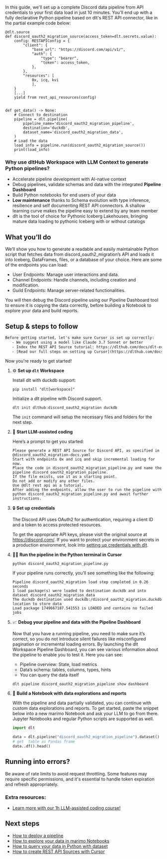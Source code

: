 In this guide, we'll set up a complete Discord data pipeline from API credentials to your first data load in just 10 minutes. You'll end up with a fully declarative Python pipeline based on dlt's REST API connector, like in the partial example code below:

```python-outcome
@dlt.source
def discord_oauth2_migration_source(access_token=dlt.secrets.value):
    config: RESTAPIConfig = {
        "client": {
            "base_url": "https://discord.com/api/v1/",
            "auth": {
                "type": "bearer",
                "token": access_token,
            },
        },
        "resources": [
            0x, icq, kvi
            ],
    }
    [...]
    yield from rest_api_resources(config)


def get_data() -> None:
    # Connect to destination
    pipeline = dlt.pipeline(
        pipeline_name='discord_oauth2_migration_pipeline',
        destination='duckdb',
        dataset_name='discord_oauth2_migration_data', 
    )
    # Load the data
    load_info = pipeline.run(discord_oauth2_migration_source())
    print(load_info) 
```

### Why use dltHub Workspace with LLM Context to generate Python pipelines?

- Accelerate pipeline development with AI-native context
- Debug pipelines, validate schemas and data with the integrated **Pipeline Dashboard**
- Build Python notebooks for end users of your data
- **Low maintenance** thanks to Schema evolution with type inference, resilience and self documenting REST API connectors. A shallow learning curve makes the pipeline easy to extend by any team member
- dlt is the tool of choice for Pythonic Iceberg Lakehouses, bringing mature data loading to pythonic Iceberg with or without catalogs

## What you’ll do

We’ll show you how to generate a readable and easily maintainable Python script that fetches data from discord_oauth2_migration’s API and loads it into Iceberg, DataFrames, files, or a database of your choice. Here are some of the endpoints you can load:

- User Endpoints: Manage user interactions and data.
- Channel Endpoints: Handle channels, including creation and modification.
- Guild Endpoints: Manage server-related functionalities.

You will then debug the Discord pipeline using our Pipeline Dashboard tool to ensure it is copying the data correctly, before building a Notebook to explore your data and build reports.

## Setup & steps to follow

```default
Before getting started, let's make sure Cursor is set up correctly:
   - We suggest using a model like Claude 3.7 Sonnet or better
   - Index the REST API Source tutorial: https://dlthub.com/docs/dlt-ecosystem/verified-sources/rest_api/ and add it to context as **@dlt rest api**
   - [Read our full steps on setting up Cursor](https://dlthub.com/docs/dlt-ecosystem/llm-tooling/cursor-restapi#23-configuring-cursor-with-documentation)
```

Now you're ready to get started!

1. ⚙️ **Set up `dlt` Workspace**
    
    Install dlt with duckdb support:
    ```shell
    pip install "dlt[workspace]"
    ```

    Initialize a dlt pipeline with Discord support.
    ```shell
    dlt init dlthub:discord_oauth2_migration duckdb
    ```

    The `init` command will setup the necessary files and folders for the next step.
    
2. 🤠 **Start LLM-assisted coding**
    
    Here’s a prompt to get you started:
    
    ```prompt
    Please generate a REST API Source for Discord API, as specified in @discord_oauth2_migration-docs.yaml 
    Start with endpoints 0x and icq and skip incremental loading for now. 
    Place the code in discord_oauth2_migration_pipeline.py and name the pipeline discord_oauth2_migration_pipeline. 
    If the file exists, use it as a starting point. 
    Do not add or modify any other files. 
    Use @dlt rest api as a tutorial. 
    After adding the endpoints, allow the user to run the pipeline with python discord_oauth2_migration_pipeline.py and await further instructions.
    ```

    
3. 🔒 **Set up credentials** 
    
    The Discord API uses OAuth2 for authentication, requiring a client ID and a token to access protected resources.
    
    To get the appropriate API keys, please visit the original source at https://discord.com/.
    If you want to protect your environment secrets in a production environment, look into [setting up credentials with dlt](https://dlthub.com/docs/walkthroughs/add_credentials).
    
4. 🏃‍♀️ **Run the pipeline in the Python terminal in Cursor**
    
    ```shell
    python discord_oauth2_migration_pipeline.py
    ```
    
    If your pipeline runs correctly, you’ll see something like the following:
    
    ```shell
    Pipeline discord_oauth2_migration load step completed in 0.26 seconds
    1 load package(s) were loaded to destination duckdb and into dataset discord_oauth2_migration_data
    The duckdb destination used duckdb:/discord_oauth2_migration.duckdb location to store data
    Load package 1749667187.541553 is LOADED and contains no failed jobs
    ```
    
5. 📈 **Debug your pipeline and data with the Pipeline Dashboard**

    Now that you have a running pipeline, you need to make sure it’s correct, so you do not introduce silent failures like misconfigured pagination or incremental loading errors. By launching the dlt Workspace Pipeline Dashboard, you can see various information about the pipeline to enable you to test it. Here you can see:
    - Pipeline overview: State, load metrics
    - Data’s schema: tables, columns, types, hints
    - You can query the data itself
    
    ```shell
    dlt pipeline discord_oauth2_migration_pipeline show dashboard
    ```
    
6. 🐍 **Build a Notebook with data explorations and reports**

    With the pipeline and data partially validated, you can continue with custom data explorations and reports. To get started, paste the snippet below into a new marimo Notebook and ask your LLM to go from there. Jupyter Notebooks and regular Python scripts are supported as well.

    
    ```python
    import dlt

   data = dlt.pipeline("discord_oauth2_migration_pipeline").dataset()
   # get  table as Pandas frame
   data..df().head()
    ```

## Running into errors?

Be aware of rate limits to avoid request throttling. Some features may require specific permissions, and it's essential to handle token expiration and refresh appropriately.

### Extra resources:

- [Learn more with our 1h LLM-assisted coding course!](https://www.youtube.com/watch?v=GGid70rnJuM)

## Next steps

- [How to deploy a pipeline](https://dlthub.com/docs/walkthroughs/deploy-a-pipeline)
- [How to explore your data in marimo Notebooks](https://dlthub.com/docs/general-usage/dataset-access/marimo)
- [How to query your data in Python with dataset](https://dlthub.com/docs/general-usage/dataset-access/dataset)
- [How to create REST API Sources with Cursor](https://dlthub.com/docs/dlt-ecosystem/llm-tooling/cursor-restapi)
